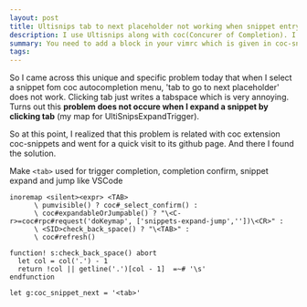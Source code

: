 ```yaml
---
layout: post
title: Ultisnips tab to next placeholder not working when snippet entry is selected from coc menu
description: I use Ultisnips along with coc(Concurer of Completion). I came across this unique problem and solved it. 
summary: You need to add a block in your vimrc which is given in coc-snippets github readme page.
tags: 
---
```


So I came across this unique and specific problem today that when I select a snippet fom coc autocompletion menu, 'tab to go to next placeholder' does not work. Clicking tab just writes a tabspace which is very annoying. Turns out this **problem does not occure when I expand a snippet by clicking tab** (my map for UltiSnipsExpandTrigger).

So at this point, I realized that this problem is related with coc extension coc-snippets and went for a quick visit to its github page. And there I found the solution.

Make `<tab>` used for trigger completion, completion confirm, snippet expand and jump like VSCode
```vim
inoremap <silent><expr> <TAB>
      \ pumvisible() ? coc#_select_confirm() :
      \ coc#expandableOrJumpable() ? "\<C-r>=coc#rpc#request('doKeymap', ['snippets-expand-jump',''])\<CR>" :
      \ <SID>check_back_space() ? "\<TAB>" :
      \ coc#refresh()

function! s:check_back_space() abort
  let col = col('.') - 1
  return !col || getline('.')[col - 1]  =~# '\s'
endfunction

let g:coc_snippet_next = '<tab>'
```



